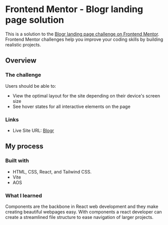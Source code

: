 # Frontend Mentor - Blogr landing page solution

This is a solution to the [Blogr landing page challenge on Frontend Mentor](https://www.frontendmentor.io/challenges/blogr-landing-page-EX2RLAApP). Frontend Mentor challenges help you improve your coding skills by building realistic projects. 

## Overview

### The challenge

Users should be able to:

- View the optimal layout for the site depending on their device's screen size
- See hover states for all interactive elements on the page


### Links

- Live Site URL: [Blogr](https://reactblogr.onrender.com/)

## My process

### Built with

- HTML, CSS, React, and Tailwind CSS.
- Vite 
- AOS

### What I learned

Components are the backbone in React web development and they make creating beautiful webpages easy. With components a react developer can create a streamlined file structure to ease navigation of larger projects.
